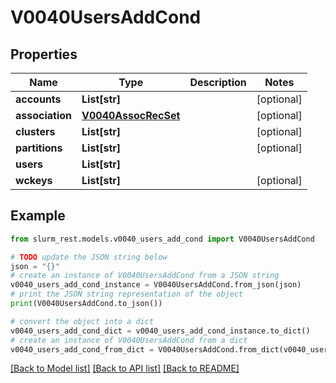 # V0040UsersAddCond


## Properties

Name | Type | Description | Notes
------------ | ------------- | ------------- | -------------
**accounts** | **List[str]** |  | [optional] 
**association** | [**V0040AssocRecSet**](V0040AssocRecSet.md) |  | [optional] 
**clusters** | **List[str]** |  | [optional] 
**partitions** | **List[str]** |  | [optional] 
**users** | **List[str]** |  | 
**wckeys** | **List[str]** |  | [optional] 

## Example

```python
from slurm_rest.models.v0040_users_add_cond import V0040UsersAddCond

# TODO update the JSON string below
json = "{}"
# create an instance of V0040UsersAddCond from a JSON string
v0040_users_add_cond_instance = V0040UsersAddCond.from_json(json)
# print the JSON string representation of the object
print(V0040UsersAddCond.to_json())

# convert the object into a dict
v0040_users_add_cond_dict = v0040_users_add_cond_instance.to_dict()
# create an instance of V0040UsersAddCond from a dict
v0040_users_add_cond_from_dict = V0040UsersAddCond.from_dict(v0040_users_add_cond_dict)
```
[[Back to Model list]](../README.md#documentation-for-models) [[Back to API list]](../README.md#documentation-for-api-endpoints) [[Back to README]](../README.md)


